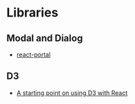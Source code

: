 # Libraries

## Modal and Dialog

* [react-portal](https://github.com/tajo/react-portal)

## D3

* [A starting point on using D3 with React](https://blog.sicara.com/a-starting-point-on-using-d3-with-react-869fdf3dfaf#.aood1myab)